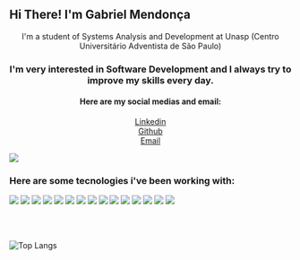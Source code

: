 <strong>
    <h2>Hi There! I'm Gabriel Mendonça</h2>
</strong>

<p align="center">
    I'm a student of Systems Analysis and Development at Unasp (Centro Universitário Adventista de São Paulo)

</p>

<h3 align="center">
    I'm very interested in Software Development and I always try to improve my skills every day.</h3>

<h4 align="center">
    Here are my social medias and email:
</h4>

<p align='center'>
    <a href="https://www.linkedin.com/in/gabriel-mendonca14/">Linkedin</a>
    <br>
    <a href="https://github.com/gabrielsm14">Github</a>
    <br>
    <a href="gabriel.mendonca14@outlook.com">Email</a>
</p>

<p align="center">

![](https://img.shields.io/github/followers/Gabrielsm14?style=social)

</p>

<h3>
    Here are some tecnologies i've been working with:
</h3>

![](https://img.shields.io/badge/-Java-informational?style=for-the-badge&logo=java&color=000000)
![](https://img.shields.io/badge/-Spring%20Boot-informational?style=for-the-badge&logo=Spring&color=000000)
![](https://img.shields.io/badge/-Microservices-informational?style=for-the-badge&logo=Microservices&color=000000)
![](https://img.shields.io/badge/-Swagger-informational?style=for-the-badge&logo=Swagger&color=000000)
![](https://img.shields.io/badge/-Maven-informational?style=for-the-badge&logo=Apache%20Maven&color=000000)
![](https://img.shields.io/badge/-HTML-informational?style=for-the-badge&logo=html5&color=000000)
![](https://img.shields.io/badge/-CSS-informational?style=for-the-badge&logo=css3&color=000000)
![](https://img.shields.io/badge/-MySQL-informational?style=for-the-badge&logo=mySQL&color=000000)
![](https://img.shields.io/badge/-GitHub-informational?style=for-the-badge&logo=github&&color=000000)
![](https://img.shields.io/badge/-JavaScript-informational?style=for-the-badge&logo=JavaScript&color=000000)
![](https://img.shields.io/badge/-React-informational?style=for-the-badge&logo=React&reactColor=white&color=000000)
![](https://img.shields.io/badge/-Bootstrap-informational?style=for-the-badge&logo=Bootstrap&color=000000)
![](https://img.shields.io/badge/-MariaDB-informational?style=for-the-badge&logo=MariaDB%20Foundation&color=000000)
![](https://img.shields.io/badge/-PostgreSQL-informational?style=for-the-badge&logo=PostgreSQL&color=000000)
![](https://img.shields.io/badge/-SQL%20Server-informational?style=for-the-badge&logo=Microsoft%20SQL%20Server&color=000000)


<br />
<br />


![Top Langs](https://github-readme-stats.vercel.app/api/top-langs/?username=Gabrielsm14&layout=compact&hide_border=true)


